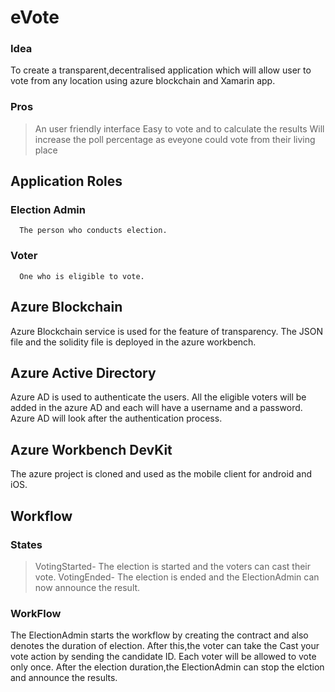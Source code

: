 # eVote
### Idea
  To create a transparent,decentralised application which will allow user to vote from any location using azure blockchain and Xamarin app.
### Pros
> An user friendly interface
> Easy to vote and to calculate the results
> Will increase the poll percentage as eveyone could vote from their living place
## Application Roles
### Election Admin
      The person who conducts election.
### Voter
      One who is eligible to vote.
## Azure Blockchain
  Azure Blockchain service is used for the feature of transparency. The JSON file and the solidity file is deployed in the azure workbench. 
## Azure Active Directory
  Azure AD is used to authenticate the users. All the eligible voters will be added in the azure AD and each will have a username and a password. Azure AD will look after the authentication process.
## Azure Workbench DevKit
  The azure project is cloned and used as the mobile client for android and iOS.
## Workflow
### States  
  > VotingStarted- The election is started and the voters can cast their vote.
  > VotingEnded- The election is ended and the ElectionAdmin can now announce the result.
### WorkFlow
  The ElectionAdmin starts the workflow by creating the contract and also denotes the duration of election.
  After this,the voter can take the Cast your vote action by sending the candidate ID.
  Each voter will be allowed to vote only once.
  After the election duration,the ElectionAdmin can stop the elction and announce the results.
  
